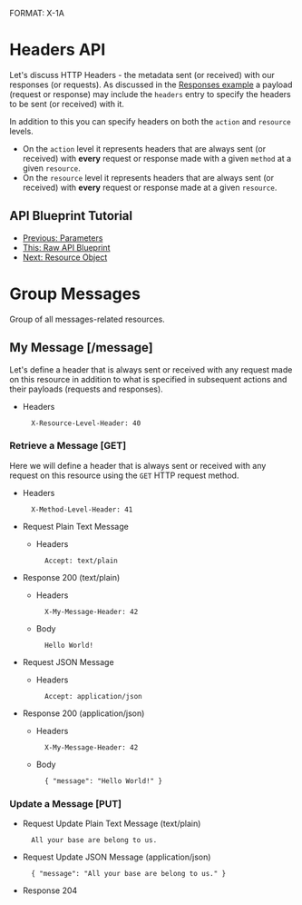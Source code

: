 FORMAT: X-1A

# Headers API
Let's discuss HTTP Headers - the metadata sent (or received) with our responses (or requests). As discussed in the [Responses example](https://github.com/apiaryio/api-blueprint/blob/master/examples/5.%20Responses.md) a payload (request or response) may include the `headers` entry to specify the headers to be sent (or received) with it.

In addition to this you can specify headers on both the `action` and `resource` levels. 

- On the `action` level it represents headers that are always sent (or received) with **every** request or response made with a given `method` at a given `resource`. 
- On the `resource` level it represents headers that are always sent (or received) with **every** request or response made at a given `resource`.

## API Blueprint Tutorial
+ [Previous: Parameters](7.%20Parameters.md)
+ [This: Raw API Blueprint](https://raw.github.com/apiaryio/api-blueprint/master/examples/8.%20Headers.md)
+ [Next: Resource Object](9.%20Resource%20Object.md)

# Group Messages
Group of all messages-related resources.

## My Message [/message]
Let's define a header that is always sent or received with any request made on this resource in addition to what is specified in subsequent actions and their payloads (requests and responses).

+ Headers
    
        X-Resource-Level-Header: 40

### Retrieve a Message [GET]
Here we will define a header that is always sent or received with any request on this resource using the `GET` HTTP request method. 

+ Headers
    
        X-Method-Level-Header: 41

+ Request Plain Text Message
    
    + Headers

            Accept: text/plain

+ Response 200 (text/plain)

    + Headers

            X-My-Message-Header: 42

    + Body

            Hello World!

+ Request JSON Message
    
    + Headers

            Accept: application/json

+ Response 200 (application/json)

    + Headers

            X-My-Message-Header: 42

    + Body

            { "message": "Hello World!" }
        
### Update a Message [PUT]

+ Request Update Plain Text Message (text/plain)

        All your base are belong to us.

+ Request Update JSON Message (application/json)

        { "message": "All your base are belong to us." }

+ Response 204

